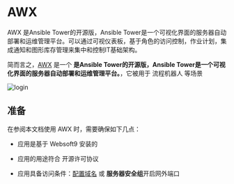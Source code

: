 # AWX

AWX 是Ansible Tower的开源版，Ansible Tower是一个可视化界面的服务器自动部署和运维管理平台。可以通过可视仪表板，基于角色的访问控制，作业计划，集成通知和图形库存管理来集中和控制IT基础架构。

简而言之，[AWX](https://www.ansible.com/community/awx-project) 是一个 **是Ansible Tower的开源版，Ansible Tower是一个可视化界面的服务器自动部署和运维管理平台。**，它被用于 流程机器人  等场景


![login](https://libs.websoft9.com/Websoft9/DocsPicture/zh/awx/awx-login-websoft9.png)


## 准备

在参阅本文档使用 AWX 时，需要确保如下几点：

- 应用是基于 Websoft9 安装的

- 应用的用途符合 [](https://opensource.org/licenses/Apache-2.0) 开源许可协议

- 应用具备访问条件：[配置域名](./guide/appsetdomain) 或 **服务器安全组**开启网外端口